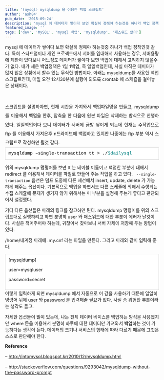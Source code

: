 ```yaml
---
title: '(mysql) mysqldump 을 이용한 백업 스크립트'
author: 'ash84'
pub_date: '2015-09-24'
description: 'mysql 에 데이터가 쌓이다 보면 확실히 정해야 하는것중 하나가 백업 정책인것 같다. 특히 스타트업이나 개인 프로젝트에서 서버를 임대해서 사용하는 경우, 서버용량에 제한이 있다보니 어느정도 데이터가 쌓이다 보면 백업에 대해서 고려하지 않을수가 없다. 내가 세운 백업정책은 1일 1백업, 즉 일일백업인데, 사실 아직은 데이터가 많지 않은 상황에서 할수 있는 무식한 방법이다. 아래는 mysqldump를 사용한 백업 스크립트인데, 매일 오전 12시30분에 실행이 되도록 cronta'
featured_image: ''
tags: ['dev', 'MySQL', 'mysql 백업', 'mysqldump', '패스워드 없이']
---
```



<span style="font-size: 11pt;">mysql 에 데이터가 쌓이다 보면 확실히 정해야 하는것중 하나가 백업 정책인것 같다. 특히 스타트업이나 개인 프로젝트에서 서버를 임대해서 사용하는 경우, 서버용량에 제한이 있다보니 어느정도 데이터가 쌓이다 보면 백업에 대해서 고려하지 않을수가 없다. 내가 세운 백업정책은 1일 1백업, 즉 일일백업인데, 사실 아직은 데이터가 많지 않은 상황에서 할수 있는 무식한 방법이다. 아래는 mysqldump를 사용한 백업 스크립트인데, 매일 오전 12시30분에 실행이 되도록 crontab 에 스케쥴을 걸어놓은 상태이다.</span>

<span style="font-size: 11pt;"> </span>

<script src="https://gist.github.com/AhnSeongHyun/5963336.js"></script>

<div style="text-align: justify; line-height: 2;"><span style="font-size: 11pt; line-height: 2;">스크립트를 설명하자면, 현재 시간을 가져와서 백업파일명을 만들고, mysqldump 를 이용해서 백업을 한후, 압축을 한 다음에 원본 파일은 삭제하는 방식으로 진행하였다. 일일백업이다 보니 데이터가 서버에 금방 쌓이게 되는데 현재는 수작업으로 ftp 를 이용해서 가져온후 n드라이브에 백업하고 있지만 나중에는 ftp 부분 역시 스크립트로 작성하면 될것 같다. </span></div><div class="txc-textbox" style="border: 1px solid rgb(203, 203, 203); background-color: rgb(255, 255, 255); padding: 10px;"><span style="color: rgb(0, 0, 0); font-family: Consolas, 'Liberation Mono', Courier, monospace; font-size: 11pt; line-height: 17.77777862548828px; white-space: pre;">mysqldump –single-transaction tt > ./</span><span class="nv" style="color: teal; font-family: Consolas, 'Liberation Mono', Courier, monospace; font-size: 11pt; line-height: 17.77777862548828px; white-space: pre;">$dailysql</span>

</div><span style="font-size: 11pt;">  
</span>

<span style="font-size: 11pt;">위의 mysqldump 명령어를 보면 tt 는 테이블 이름이고 백업한 부분에 대해서 redirect 를 이용해서 데이터를 파일로 만들어 주는 작업을 하고 있다. ` --single-transaction` 옵션은 덤프 도중에 다른 세션에서 insert, update, delete 가 가능하게 해주는 옵션이다. 기본적으로 백업을 하면서도 다른 스케쥴에 의해서 수행되는 수집 스케쥴에 문제가 생기지 않기 위해서는 이 부분을 설정해 주는게 좋다고 판단되어서 설정했다. </span>

<span style="font-size: 11pt;">기타 다른 옵션들은 아래의 링크를 참고하면 된다. mysqldump 명령어를 위의 스크립트대로 실행하려고 하면 분명히 user 와 패스워드에 대한 부분이 에러가 날것이다. 사실은 적어주어야 하는데, 귀찮아서 찾아보니 서버 자체에 저장해 두는 방법이 있다. </span>

<span style="font-size: 11pt;">/home/내계정 아래에 .my.cnf 라는 파일을 만든다. 그리고 아래와 같이 입력해 준다.</span>

<div class="txc-textbox" style="border: 1px solid rgb(203, 203, 203); background-color: rgb(255, 255, 255); padding: 10px;"><span style="font-size: 11pt;">[mysqldump]</span>

<span style="font-size: 11pt;">user=mysqluser</span>

<span style="font-size: 11pt;">  
</span><span style="font-size: 11pt;">  
</span><span style="font-size: 11pt;">  
</span><span style="font-size: 11pt;">  
</span><span style="font-size: 11pt;">  
</span><span style="font-size: 11pt;"></span>

<span style="font-size: 11pt;">  
</span><span style="font-size: 11pt;">  
</span>

<span style="font-size: 11pt;">password=secret</span>

</div><span style="font-size: 11pt;">이렇게 입력하게 되면 mysqldump 에서 자동으로 이 값을 사용하기 때문에 일일히 명령어 뒤에 user 와 password 를 입력해줄 필요가 없다. 사실 좀 위험한 부분이라는 생각도 들고. </span>

<span style="font-size: 11pt;">자세한 옵션들이 많이 있는데, 나는 전체 데이터 베이스를 백업하는 방식을 사용했지만 where 문을 이용해서 분명히 하루에 대한 데이터만 가져와서 백업하는 것이 가능하다는 생각이 든다. 데이터의 크기나 서비스의 형태에 따라 다르기 때문에 그것은 스스로 판단해야 한다. </span>

<span style="font-size: 11pt;">**Reference**</span>

<span style="font-size: 11pt;">– </span><span style="font-size: 10pt; line-height: 1.5;">[<span style="font-size: 11pt;">http://intomysql.blogspot.kr/2010/12/mysqldump.html</span>](http://intomysql.blogspot.kr/2010/12/mysqldump.html)</span>

<span style="font-size: 11pt;">– </span>[<span style="font-size: 11pt;">http://stackoverflow.com/questions/9293042/mysqldump-without-the-password-prompt</span>](http://stackoverflow.com/questions/9293042/mysqldump-without-the-password-prompt)

<span style="font-size: 11pt;"> </span>



